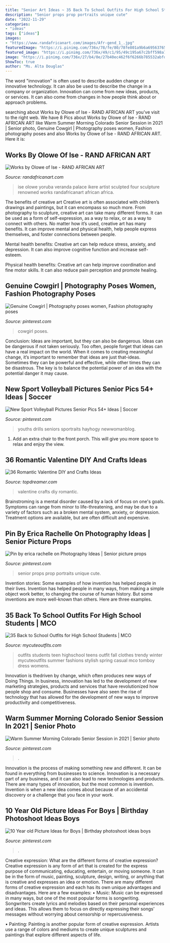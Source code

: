 ```yaml
---
title: "Senior Art Ideas ~ 35 Back To School Outfits For High School Students"
description: "Senior props prop portraits unique cute"
date: "2022-11-29"
categories:
- "ideas"
tags: ["ideas"]
images:
- "https://www.randafricanart.com/images/Afr-gend_1_.jpg"
featuredImage: "https://i.pinimg.com/736x/78/fe/80/78fe801a9b6a695637658f1f104cbf01.jpg"
featured_image: "https://i.pinimg.com/736x/49/c1/95/49c195a67c2bff598a7aedba81db5b24.jpg"
image: "https://i.pinimg.com/736x/27/b4/0e/27b40ec462f6f6266b785532abfda3ee--cowgirl-photography-photography-ideas.jpg"
ShowToc: true
author: "Ms. Alta Douglas"
---
```



The word "innovation" is often used to describe audden change or innovative technology. It can also be used to describe the change in a company or organization. Innovation can come from new ideas, products, or services. It can also come from changes in how people think about or approach problems.

	

		
searching about Works by Olowe of Ise - RAND AFRICAN ART you've visit to the right web. We have 8 Pics about Works by Olowe of Ise - RAND AFRICAN ART like Warm Summer Morning Colorado Senior Session in 2021 | Senior photo, Genuine Cowgirl | Photography poses women, Fashion photography poses and also Works by Olowe of Ise - RAND AFRICAN ART. Here it is:
		
    
## Works By Olowe Of Ise - RAND AFRICAN ART

<img loading=lazy src="https://www.randafricanart.com/images/Afr-gend_1_.jpg" onerror="this.onerror=null;this.src='https://tse3.mm.bing.net/th?id=OIP.B_qHr6JJDB90Cc0NBGQRJwHaTD&amp;pid=15.1';" alt="Works by Olowe of Ise - RAND AFRICAN ART">

_Source: randafricanart.com_

>ise olowe yoruba veranda palace ikere artist sculpted four sculpture renowned works randafricanart african africa. 

	

The benefits of creative art
Creative art is often associated with children’s drawings and paintings, but it can encompass so much more. From photography to sculpture, creative art can take many different forms. It can be used as a form of self-expression, as a way to relax, or as a way to connect with others.
No matter how it’s used, creative art has many benefits. It can improve mental and physical health, help people express themselves, and foster connections between people.

Mental health benefits: Creative art can help reduce stress, anxiety, and depression. It can also improve cognitive function and increase self-esteem.

Physical health benefits: Creative art can help improve coordination and fine motor skills. It can also reduce pain perception and promote healing.

    
## Genuine Cowgirl | Photography Poses Women, Fashion Photography Poses

<img loading=lazy src="https://i.pinimg.com/736x/27/b4/0e/27b40ec462f6f6266b785532abfda3ee--cowgirl-photography-photography-ideas.jpg" onerror="this.onerror=null;this.src='https://tse2.mm.bing.net/th?id=OIP.HFAZRqWs44U_dRohhWeVhAHaLH&amp;pid=15.1';" alt="Genuine Cowgirl | Photography poses women, Fashion photography poses">

_Source: pinterest.com_

>cowgirl poses. 

	

Conclusion: Ideas are important, but they can also be dangerous.
Ideas can be dangerous if not taken seriously. Too often, people forget that ideas can have a real impact on the world. When it comes to creating meaningful change, it’s important to remember that ideas are just that-ideas. Sometimes they can be powerful and effective, while other times they can be disastrous. The key is to balance the potential power of an idea with the potential danger it may cause.

    
## New Sport Volleyball Pictures Senior Pics 54+ Ideas | Soccer

<img loading=lazy src="https://i.pinimg.com/736x/78/fe/80/78fe801a9b6a695637658f1f104cbf01.jpg" onerror="this.onerror=null;this.src='https://tse2.mm.bing.net/th?id=OIP.1MhBlxHBWBh4Jqu7GVjAHwAAAA&amp;pid=15.1';" alt="New Sport Volleyball Pictures Senior Pics 54+ Ideas | Soccer">

_Source: pinterest.com_

>youths drills seniors sportraits hayhogy newwomanblog. 

	

1. Add an extra chair to the front porch. This will give you more space to relax and enjoy the view. 

    
## 36 Romantic Valentine DIY And Crafts Ideas

<img loading=lazy src="http://www.topdreamer.com/wp-content/uploads/2014/01/valentine-crafts-9.jpg" onerror="this.onerror=null;this.src='https://tse4.mm.bing.net/th?id=OIP.mrAerMmcgVxxw-tio8sJIwHaNK&amp;pid=15.1';" alt="36 Romantic Valentine DIY and Crafts Ideas">

_Source: topdreamer.com_

>valentine crafts diy romantic. 

	

Brainstroming is a mental disorder caused by a lack of focus on one's goals. Symptoms can range from minor to life-threatening, and may be due to a variety of factors such as a broken mental system, anxiety, or depression. Treatment options are available, but are often difficult and expensive.

    
## Pin By Erica Rachelle On Photography Ideas | Senior Picture Props

<img loading=lazy src="https://i.pinimg.com/736x/f1/99/49/f19949b7050adf4ca96fb6458e7a63ad--senior-picture-ideas-with-props-senior-picture-prop-ideas.jpg" onerror="this.onerror=null;this.src='https://tse4.mm.bing.net/th?id=OIP.DA8nE8SeR5ZMGC81Rw5f1gDIEs&amp;pid=15.1';" alt="Pin by erica rachelle on Photography Ideas | Senior picture props">

_Source: pinterest.com_

>senior props prop portraits unique cute. 

	

Invention stories: Some examples of how invention has helped people in their lives.
Invention has helped people in many ways, from making a simple object work better, to changing the course of human history. But some inventions are more well-known than others. Here are three examples.

    
## 35 Back To School Outfits For High School Students | MCO

<img loading=lazy src="https://mycuteoutfits.com/wp-content/uploads/2018/06/school_outfits_highschool_mco_1.jpg" onerror="this.onerror=null;this.src='https://tse2.mm.bing.net/th?id=OIP.zRJXGuXCcOBBoWqfjhfcvgAAAA&amp;pid=15.1';" alt="35 Back to School Outfits for High School Students | MCO">

_Source: mycuteoutfits.com_

>outfits students teen highschool teens outfit fall clothes trendy winter mycuteoutfits summer fashions stylish spring casual mco tomboy dress womens. 

	

Innovation is thedriven by change, which often produces new ways of Doing Things. In business, innovation has led to the development of new marketing strategies, products and services that have revolutionized how people shop and consume. Businesses have also seen the rise of technology that has allowed for the development of new ways to improve productivity and competitiveness.

    
## Warm Summer Morning Colorado Senior Session In 2021 | Senior Photo

<img loading=lazy src="https://i.pinimg.com/736x/00/77/ea/0077ea4861b9cd467990d4af34919df6.jpg" onerror="this.onerror=null;this.src='https://tse2.mm.bing.net/th?id=OIP.3HVXboaADjvGo1tiyV9J_AHaLH&amp;pid=15.1';" alt="Warm Summer Morning Colorado Senior Session in 2021 | Senior photo">

_Source: pinterest.com_

>. 

	

Innovation is the process of making something new and different. It can be found in everything from businesses to science. Innovation is a necessary part of any business, and it can also lead to new technologies and products. There are many types of innovation, but the most common is invention. Invention is when a new idea comes about because of an accidental discovery or a challenge that you face in your work.

    
## 10 Year Old Picture Ideas For Boys | Birthday Photoshoot Ideas Boys

<img loading=lazy src="https://i.pinimg.com/736x/49/c1/95/49c195a67c2bff598a7aedba81db5b24.jpg" onerror="this.onerror=null;this.src='https://tse3.mm.bing.net/th?id=OIP.vyJmk0etsgUjwTZHORHvFwHaLH&amp;pid=15.1';" alt="10 Year old Picture Ideas for Boys | Birthday photoshoot ideas boys">

_Source: pinterest.com_

>. 

	

Creative expression: What are the different forms of creative expression?
Creative expression is any form of art that is created for the express purpose of communicating, educating, entertain, or moving someone. It can be in the form of music, painting, sculpture, design, writing, or anything that is creative and expresses an idea or emotion. There are many different forms of creative expression and each has its own unique advantages and disadvantages. Here are a few examples: 
• Music: Music can be expressed in many ways, but one of the most popular forms is songwriting. Songwriters create lyrics and melodies based on their personal experiences and ideas. This allows them to focus on directly expressing their songs’ messages without worrying about censorship or repercusiveness. 

• Painting: Painting is another popular form of creative expression. Artists use a range of colors and mediums to create unique sculptures and paintings that explore different aspects of life.

